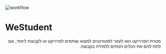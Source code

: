 ![workflow](https://github.com/nadavsuissa/AndroidProject/actions/workflows/android.yml/badge.svg)

# WeStudent

<div dir="rtl">
מטרת הפרוייקט הוא לעזור לסטודנטים למצוא שותפים לפרוייקט או לקבוצת לימוד, וגם לתת להם את הכלים הנוחים ללמידה בקבוצה.
</div>


